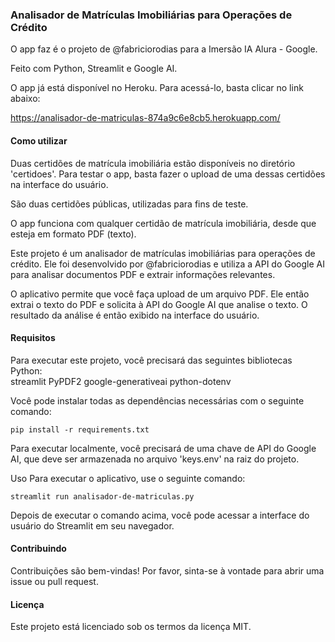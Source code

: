 ### Analisador de Matrículas Imobiliárias para Operações de Crédito

O app faz é o projeto de @fabriciorodias para a Imersão IA Alura - Google.

Feito com Python, Streamlit e Google AI.

O app já está disponível no Heroku. Para acessá-lo, basta clicar no link abaixo:

https://analisador-de-matriculas-874a9c6e8cb5.herokuapp.com/

#### Como utilizar
Duas certidões de matrícula imobiliária estão disponíveis no diretório 'certidoes'. Para testar o app, basta fazer o upload de uma dessas certidões na interface do usuário.

São duas certidões públicas, utilizadas para fins de teste.

O app funciona com qualquer certidão de matrícula imobiliária, desde que esteja em formato PDF (texto).

Este projeto é um analisador de matrículas imobiliárias para operações de crédito. Ele foi desenvolvido por @fabriciorodias e utiliza a API do Google AI para analisar documentos PDF e extrair informações relevantes.

O aplicativo permite que você faça upload de um arquivo PDF. Ele então extrai o texto do PDF e solicita à API do Google AI que analise o texto. O resultado da análise é então exibido na interface do usuário.  


#### Requisitos
Para executar este projeto, você precisará das seguintes bibliotecas Python:  
streamlit
PyPDF2
google-generativeai
python-dotenv

Você pode instalar todas as dependências necessárias com o seguinte comando:
```
pip install -r requirements.txt
```
Para executar localmente, você precisará de uma chave de API do Google AI, que deve ser armazenada no arquivo 'keys.env' na raiz do projeto.  

Uso
Para executar o aplicativo, use o seguinte comando:

```
streamlit run analisador-de-matriculas.py
```

Depois de executar o comando acima, você pode acessar a interface do usuário do Streamlit em seu navegador.

#### Contribuindo
Contribuições são bem-vindas! Por favor, sinta-se à vontade para abrir uma issue ou pull request.  

#### Licença
Este projeto está licenciado sob os termos da licença MIT.